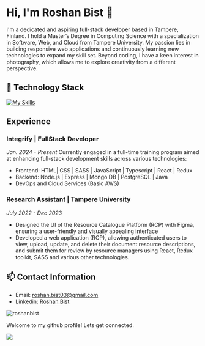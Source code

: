 # Hi, I'm Roshan Bist 👋

I'm a dedicated and aspiring full-stack developer based in Tampere, Finland. I hold a Master’s Degree in Computing Science with a specialization in Software, Web, and Cloud from Tampere University. My passion lies in building responsive web applications and continuously learning new technologies to expand my skill set. Beyond coding, I have a keen interest in photography, which allows me to explore creativity from a different perspective.

## 🔧 Technology Stack
[![My Skills](https://skillicons.dev/icons?i=js,html,css,scss,typescript,react,redux,tailwind,materialui,nodejs,expressjs,python,mongodb,postgres,git,jest,docker,figma,photoshop,postman)](https://skillicons.dev)

## Experience

### Integrify | FullStack Developer
*Jan. 2024 - Present*
Currently engaged in a full-time training program aimed at enhancing full-stack development skills across various technologies:
- Frontend: HTML| CSS | SASS | JavaScript | Typescript | React | Redux
- Backend: Node.js | Express | Mongo DB | PostgreSQL | Java
- DevOps and Cloud Services (Basic AWS)

### Research Assistant | Tampere University
*July 2022 - Dec 2023*
- Designed the UI of the Resource Catalogue Platform (RCP) with Figma, ensuring a user-friendly and visually appealing interface
- Developed a web application (RCP), allowing authenticated users to view, upload, update, and delete their document resource descriptions, and submit them for review by resource managers using React, Redux toolkit, SASS and various other technologies.

## 📫 Contact Information
- Email: roshan.bist03@gmail.com
- Linkedin: [Roshan Bist](https://www.linkedin.com/in/roshanbist89/)

<p><img src="https://github-readme-stats.vercel.app/api/top-langs?username=roshanbist&theme=vue-dark&show_icons=true&locale=en" alt="roshanbist" /></p>

Welcome to my github profile! Lets get connected.

![](https://komarev.com/ghpvc/?username=roshanbist&theme=vue-dark)



